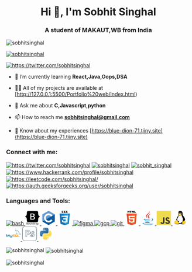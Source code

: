 <h1 align="center">Hi 👋, I'm Sobhit Singhal</h1>
<h3 align="center">A student of MAKAUT,WB from India</h3>

<p align="left"> <img src="https://komarev.com/ghpvc/?username=sobhitsinghal&label=Profile%20views&color=0e75b6&style=flat" alt="sobhitsinghal" /> </p>

<p align="left"> <a href="https://github.com/ryo-ma/github-profile-trophy"><img src="https://github-profile-trophy.vercel.app/?username=sobhitsinghal" alt="sobhitsinghal" /></a> </p>

<p align="left"> <a href="https://twitter.com/sobhitsinghal" target="blank"><img src="https://img.shields.io/twitter/follow/https://twitter.com/sobhitsinghal?logo=twitter&style=for-the-badge" alt="https://twitter.com/sobhitsinghal" /></a> </p>

- 🌱 I’m currently learning **React,Java,Oops,DSA**

- 👨‍💻 All of my projects are available at [http://127.0.0.1:5500/Portfolio%20web/index.html)

- 💬 Ask me about **C,Javascript,python**

- 📫 How to reach me **sobhitsinghal@gmail.com**

- 📄 Know about my experiences [https://blue-dion-71.tiiny.site](https://blue-dion-71.tiiny.site)

<h3 align="left">Connect with me:</h3>
<p align="left">
<a href="https://twitter.com/https://twitter.com/sobhitsinghal" target="blank"><img align="center" src="https://raw.githubusercontent.com/rahuldkjain/github-profile-readme-generator/master/src/images/icons/Social/twitter.svg" alt="https://twitter.com/sobhitsinghal" height="30" width="40" /></a>
<a href="https://linkedin.com/in/sobhitsinghal" target="blank"><img align="center" src="https://raw.githubusercontent.com/rahuldkjain/github-profile-readme-generator/master/src/images/icons/Social/linked-in-alt.svg" alt="sobhitsinghal" height="30" width="40" /></a>
<a href="https://instagram.com/sobhit_singhal" target="blank"><img align="center" src="https://raw.githubusercontent.com/rahuldkjain/github-profile-readme-generator/master/src/images/icons/Social/instagram.svg" alt="sobhit_singhal" height="30" width="40" /></a>
<a href="https://www.hackerrank.com/https://www.hackerrank.com/profile/sobhitsinghal" target="blank"><img align="center" src="https://raw.githubusercontent.com/rahuldkjain/github-profile-readme-generator/master/src/images/icons/Social/hackerrank.svg" alt="https://www.hackerrank.com/profile/sobhitsinghal" height="30" width="40" /></a>
<a href="https://www.leetcode.com/https://leetcode.com/sobhitsinghal/" target="blank"><img align="center" src="https://raw.githubusercontent.com/rahuldkjain/github-profile-readme-generator/master/src/images/icons/Social/leet-code.svg" alt="https://leetcode.com/sobhitsinghal/" height="30" width="40" /></a>
<a href="https://auth.geeksforgeeks.org/user/https://auth.geeksforgeeks.org/user/sobhitsinghal" target="blank"><img align="center" src="https://raw.githubusercontent.com/rahuldkjain/github-profile-readme-generator/master/src/images/icons/Social/geeks-for-geeks.svg" alt="https://auth.geeksforgeeks.org/user/sobhitsinghal" height="30" width="40" /></a>
</p>

<h3 align="left">Languages and Tools:</h3>
<p align="left"> <a href="https://www.gnu.org/software/bash/" target="_blank" rel="noreferrer"> <img src="https://www.vectorlogo.zone/logos/gnu_bash/gnu_bash-icon.svg" alt="bash" width="40" height="40"/> </a> <a href="https://getbootstrap.com" target="_blank" rel="noreferrer"> <img src="https://raw.githubusercontent.com/devicons/devicon/master/icons/bootstrap/bootstrap-plain-wordmark.svg" alt="bootstrap" width="40" height="40"/> </a> <a href="https://www.cprogramming.com/" target="_blank" rel="noreferrer"> <img src="https://raw.githubusercontent.com/devicons/devicon/master/icons/c/c-original.svg" alt="c" width="40" height="40"/> </a> <a href="https://www.w3schools.com/css/" target="_blank" rel="noreferrer"> <img src="https://raw.githubusercontent.com/devicons/devicon/master/icons/css3/css3-original-wordmark.svg" alt="css3" width="40" height="40"/> </a> <a href="https://www.figma.com/" target="_blank" rel="noreferrer"> <img src="https://www.vectorlogo.zone/logos/figma/figma-icon.svg" alt="figma" width="40" height="40"/> </a> <a href="https://cloud.google.com" target="_blank" rel="noreferrer"> <img src="https://www.vectorlogo.zone/logos/google_cloud/google_cloud-icon.svg" alt="gcp" width="40" height="40"/> </a> <a href="https://git-scm.com/" target="_blank" rel="noreferrer"> <img src="https://www.vectorlogo.zone/logos/git-scm/git-scm-icon.svg" alt="git" width="40" height="40"/> </a> <a href="https://www.w3.org/html/" target="_blank" rel="noreferrer"> <img src="https://raw.githubusercontent.com/devicons/devicon/master/icons/html5/html5-original-wordmark.svg" alt="html5" width="40" height="40"/> </a> <a href="https://www.java.com" target="_blank" rel="noreferrer"> <img src="https://raw.githubusercontent.com/devicons/devicon/master/icons/java/java-original.svg" alt="java" width="40" height="40"/> </a> <a href="https://developer.mozilla.org/en-US/docs/Web/JavaScript" target="_blank" rel="noreferrer"> <img src="https://raw.githubusercontent.com/devicons/devicon/master/icons/javascript/javascript-original.svg" alt="javascript" width="40" height="40"/> </a> <a href="https://www.linux.org/" target="_blank" rel="noreferrer"> <img src="https://raw.githubusercontent.com/devicons/devicon/master/icons/linux/linux-original.svg" alt="linux" width="40" height="40"/> </a> <a href="https://www.mysql.com/" target="_blank" rel="noreferrer"> <img src="https://raw.githubusercontent.com/devicons/devicon/master/icons/mysql/mysql-original-wordmark.svg" alt="mysql" width="40" height="40"/> </a> <a href="https://www.photoshop.com/en" target="_blank" rel="noreferrer"> <img src="https://raw.githubusercontent.com/devicons/devicon/master/icons/photoshop/photoshop-line.svg" alt="photoshop" width="40" height="40"/> </a> <a href="https://www.python.org" target="_blank" rel="noreferrer"> <img src="https://raw.githubusercontent.com/devicons/devicon/master/icons/python/python-original.svg" alt="python" width="40" height="40"/> </a> </p>

<p><img align="left" src="https://github-readme-stats.vercel.app/api/top-langs?username=sobhitsinghal&show_icons=true&locale=en&layout=compact" alt="sobhitsinghal" /></p>

<p>&nbsp;<img align="center" src="https://github-readme-stats.vercel.app/api?username=sobhitsinghal&show_icons=true&locale=en" alt="sobhitsinghal" /></p>

<p><img align="center" src="https://github-readme-streak-stats.herokuapp.com/?user=sobhitsinghal&" alt="sobhitsinghal" /></p>
